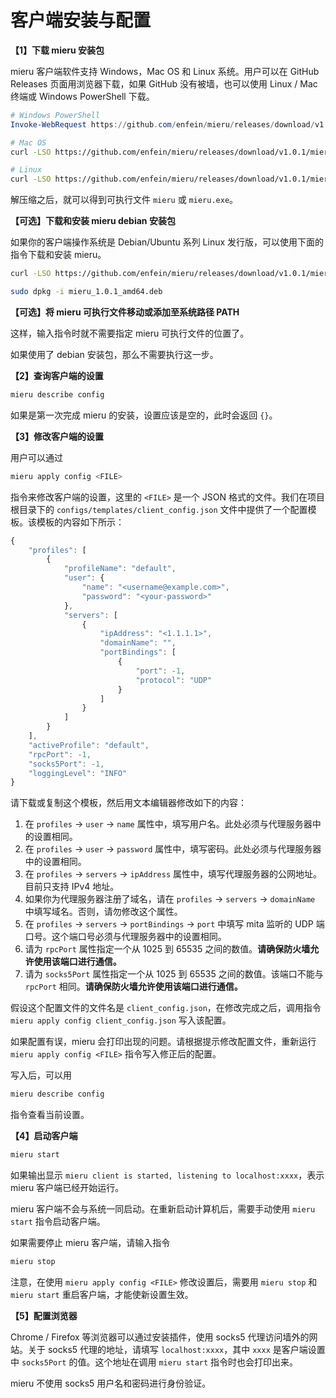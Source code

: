 # 客户端安装与配置

**【1】下载 mieru 安装包**

mieru 客户端软件支持 Windows，Mac OS 和 Linux 系统。用户可以在 GitHub Releases 页面用浏览器下载，如果 GitHub 没有被墙，也可以使用 Linux / Mac 终端或 Windows PowerShell 下载。

```powershell
# Windows PowerShell
Invoke-WebRequest https://github.com/enfein/mieru/releases/download/v1.0.1/mieru_1.0.1_windows_amd64.zip -OutFile mieru_1.0.1_windows_amd64.zip
```

```sh
# Mac OS
curl -LSO https://github.com/enfein/mieru/releases/download/v1.0.1/mieru_1.0.1_darwin_amd64.tar.gz
```

```sh
# Linux
curl -LSO https://github.com/enfein/mieru/releases/download/v1.0.1/mieru_1.0.1_linux_amd64.tar.gz
```

解压缩之后，就可以得到可执行文件 `mieru` 或 `mieru.exe`。

**【可选】下载和安装 mieru debian 安装包**

如果你的客户端操作系统是 Debian/Ubuntu 系列 Linux 发行版，可以使用下面的指令下载和安装 mieru。

```sh
curl -LSO https://github.com/enfein/mieru/releases/download/v1.0.1/mieru_1.0.1_amd64.deb

sudo dpkg -i mieru_1.0.1_amd64.deb
```

**【可选】将 mieru 可执行文件移动或添加至系统路径 PATH**

这样，输入指令时就不需要指定 mieru 可执行文件的位置了。

如果使用了 debian 安装包，那么不需要执行这一步。

**【2】查询客户端的设置**

```sh
mieru describe config
```

如果是第一次完成 mieru 的安装，设置应该是空的，此时会返回 `{}`。

**【3】修改客户端的设置**

用户可以通过

```sh
mieru apply config <FILE>
```

指令来修改客户端的设置，这里的 `<FILE>` 是一个 JSON 格式的文件。我们在项目根目录下的 `configs/templates/client_config.json` 文件中提供了一个配置模板。该模板的内容如下所示：

```js
{
    "profiles": [
        {
            "profileName": "default",
            "user": {
                "name": "<username@example.com>",
                "password": "<your-password>"
            },
            "servers": [
                {
                    "ipAddress": "<1.1.1.1>",
                    "domainName": "",
                    "portBindings": [
                        {
                            "port": -1,
                            "protocol": "UDP"
                        }
                    ]
                }
            ]
        }
    ],
    "activeProfile": "default",
    "rpcPort": -1,
    "socks5Port": -1,
    "loggingLevel": "INFO"
}
```

请下载或复制这个模板，然后用文本编辑器修改如下的内容：

1. 在 `profiles` -> `user` -> `name` 属性中，填写用户名。此处必须与代理服务器中的设置相同。
2. 在 `profiles` -> `user` -> `password` 属性中，填写密码。此处必须与代理服务器中的设置相同。
3. 在 `profiles` -> `servers` -> `ipAddress` 属性中，填写代理服务器的公网地址。目前只支持 IPv4 地址。
4. 如果你为代理服务器注册了域名，请在 `profiles` -> `servers` -> `domainName` 中填写域名。否则，请勿修改这个属性。
5. 在 `profiles` -> `servers` -> `portBindings` -> `port` 中填写 mita 监听的 UDP 端口号。这个端口号必须与代理服务器中的设置相同。
6. 请为 `rpcPort` 属性指定一个从 1025 到 65535 之间的数值。**请确保防火墙允许使用该端口进行通信。**
7. 请为 `socks5Port` 属性指定一个从 1025 到 65535 之间的数值。该端口不能与 `rpcPort` 相同。**请确保防火墙允许使用该端口进行通信。**

假设这个配置文件的文件名是 `client_config.json`，在修改完成之后，调用指令 `mieru apply config client_config.json` 写入该配置。

如果配置有误，mieru 会打印出现的问题。请根据提示修改配置文件，重新运行 `mieru apply config <FILE>` 指令写入修正后的配置。

写入后，可以用

```sh
mieru describe config
```

指令查看当前设置。

**【4】启动客户端**

```sh
mieru start
```

如果输出显示 `mieru client is started, listening to localhost:xxxx`，表示 mieru 客户端已经开始运行。

mieru 客户端不会与系统一同启动。在重新启动计算机后，需要手动使用 `mieru start` 指令启动客户端。

如果需要停止 mieru 客户端，请输入指令

```sh
mieru stop
```

注意，在使用 `mieru apply config <FILE>` 修改设置后，需要用 `mieru stop` 和 `mieru start` 重启客户端，才能使新设置生效。

**【5】配置浏览器**

Chrome / Firefox 等浏览器可以通过安装插件，使用 socks5 代理访问墙外的网站。关于 socks5 代理的地址，请填写 `localhost:xxxx`，其中 `xxxx` 是客户端设置中 `socks5Port` 的值。这个地址在调用 `mieru start` 指令时也会打印出来。

mieru 不使用 socks5 用户名和密码进行身份验证。
